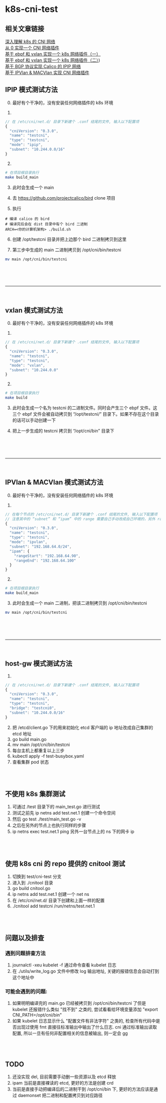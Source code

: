 # k8s-cni-test

## 相关文章链接
[深入理解 k8s 的 CNI 网络](https://zhuanlan.zhihu.com/p/450140876)
</br>
[从 0 实现一个 CNI 网络插件](https://zhuanlan.zhihu.com/p/450514389)</br>
[基于 ebpf 和 vxlan 实现一个 k8s 网络插件（一）](https://zhuanlan.zhihu.com/p/565254116)</br>
[基于 ebpf 和 vxlan 实现一个 k8s 网络插件（二）](https://zhuanlan.zhihu.com/p/565420113))</br>
[基于 BGP 协议实现 Calico 的 IPIP 网络](https://zhuanlan.zhihu.com/p/571966611)</br>
[基于 IPVlan & MACVlan 实现 CNI 网络插件](https://zhuanlan.zhihu.com/p/573914523)

## IPIP 模式测试方法
0. 最好有个干净的，没有安装任何网络插件的 k8s 环境

1.
```js
// 在 /etc/cni/net.d/ 目录下新建个 .conf 结尾的文件, 输入以下配置项
{
  "cniVersion": "0.3.0",
  "name": "testcni",
  "type": "testcni",
  "mode": "ipip",
  "subnet": "10.244.0.0/16"
}
```

2. 
```bash
# 在项目根目录执行
make build_main
```

3. 此时会生成一个 main

4. 去 https://github.com/projectcalico/bird clone 项目

5. 执行
```
# 编译 calico 的 bird
# 编译完后会在 dist 目录中有个 bird 二进制
ARCH=<你的计算机架构> ./build.sh
```

6. 创建 /opt/testcni 目录并把上边那个 bird 二进制拷贝到这里

7. 第三步中生成的 main 二进制拷贝到 /opt/cni/bin/testcni
```bash
mv main /opt/cni/bin/testcni
```
</br>
</br>
</br>

---
</br>

## vxlan 模式测试方法
0. 最好有个干净的，没有安装任何网络插件的 k8s 环境

1.
```js
// 在 /etc/cni/net.d/ 目录下新建个 .conf 结尾的文件, 输入以下配置项
{
  "cniVersion": "0.3.0",
  "name": "testcni",
  "type": "testcni",
  "mode": "vxlan",
  "subnet": "10.244.0.0"
}
```

2.
```bash
# 在项目根目录执行
make build
```
3. 此时会生成一个名为 testcni 的二进制文件。同时会产生三个 ebpf 文件。这三个 ebpf 文件会被自动拷贝到 “/opt/testcni/” 目录下。如果不存在这个目录的话可以手动创建一下

4. 把上一步生成的 testcni 拷贝到 “/opt/cni/bin” 目录下
</br>
</br>
</br>

---
</br>

## IPVlan & MACVlan 模式测试方法
0. 最好有个干净的，没有安装任何网络插件的 k8s 环境

1.
```js
// 在每个节点的 /etc/cni/net.d/ 目录下新建个 .conf 结尾的文件, 输入以下配置项
// 注意其中的 “subnet” 和 “ipam” 中的 range 需要自己手动改成自己环境的，另外 range 的范围每个节点应该配置成不同的范围
{
  "cniVersion": "0.3.0",
  "name": "testcni",
  "type": "testcni",
  "mode": "ipvlan",
  "subnet": "192.168.64.0/24",
  "ipam": {
    "rangeStart": "192.168.64.90",
    "rangeEnd": "192.168.64.100"
  }
}
```

2. 
```bash
# 在项目根目录执行
make build_main
```

3. 此时会生成一个 main 二进制，把该二进制拷贝到 /opt/cni/bin/testcni

```bash
mv main /opt/cni/bin/testcni
```
</br>
</br>
</br>

---
</br>

## host-gw 模式测试方法
1. 
```js
// 在 /etc/cni/net.d/ 目录下新建个 .conf 结尾的文件, 输入以下配置项
{
  "cniVersion": "0.3.0",
  "name": "testcni",
  "type": "testcni",
  "bridge": "testcni0",
  "subnet": "10.244.0.0/16"
}
```
2. 把 /etcd/client.go 下的用来初始化 etcd 客户端的 ip 地址改成自己集群的 etcd 地址
3. go build main.go
4. mv main /opt/cni/bin/testcni
5. 每台主机上都重复以上三步
6. kubectl apply -f test-busybox.yaml
7. 查看集群 pod 状态

</br></br>

## 不使用 k8s 集群测试
1. 可通过 /test 目录下的 main_test.go 进行测试
2. 测试之前先 ip netns add test.net.1 创建一个命令空间
3. 然后 go test ./test/main_test.go -v
4. 之后在另外的节点上也执行同样的步骤
5. ip netns exec test.net.1 ping 另外一台节点上的 ns 下的网卡 ip

</br></br>

## 使用 k8s cni 的 repo 提供的 cnitool 测试
1. 切换到 test/cni-test 分支
2. 进入到 ./cnitool 目录
3. go build cnitool.go
4. ip netns add test.net.1 创建一个 net ns
5. 在 /etc/cni/net.d/ 目录下创建和上面一样的配置
6. ./cnitool add testcni /run/netns/test.net.1

</br></br>

## 问题以及排查
### 遇到问题排查方法
1. journalctl -xeu kubelet -f 通过命令查看 kubelet 日志
2. 在 ./utils/write_log.go 文件中修改 log 输出地址, 关键的报错信息会自动打到这个地址中

### 可能会遇到的问题:
1. 如果明明编译完的 main.go 已经被拷贝到 /opt/cni/bin/testcni 了但是 kubelet 还报错什么类似 "找不到" 之类的, 尝试看看给环境变量添加 "export CNI_PATH=/opt/cni/bin"
2. 如果 kubelet 日志显示什么 "配置文件有非法字符" 之类的, 检查所有代码中是否出现过使用 fmt 直接往标准输出中输出了什么日志. cni 通过标准输出读取配置, 所以一旦有任何非配置相关的信息被输出, 则一定会 gg

</br></br>

## TODO
1. 还没实现 del, 目前需要手动删一些资源以及 etcd 释放
2. ipam 当前是直接裸读的 etcd, 更好的方法是创建 crd
3. 当前是直接手动把编译后的二进制干到 /opt/cni/bin 下, 更好的方法应该是通过 daemonset 把二进制和配置拷贝到对应路径
